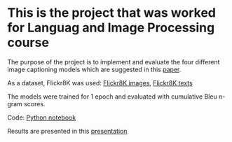# This is the project that was worked for Languag and Image Processing course

The purpose of the project is to implement and evaluate the four different image captioning models which are suggested in this [paper](https://github.com/AbGunay/lang_img_processing/blob/master/1703.09137.pdf). 

As a dataset, Flickr8K was used: [Flickr8K images](https://github.com/jbrownlee/Datasets/releases/download/Flickr8k/Flickr8k_Dataset.zip), [Flickr8K texts](https://github.com/jbrownlee/Datasets/releases/download/Flickr8k/Flickr8k_text.zip)

The models were trained for 1 epoch and evaluated with cumulative Bleu n-gram scores.

Code: [Python notebook](https://github.com/AbGunay/lang_img_processing/blob/master/Image%20Caption%20Generating%20using%20four%20different%20models.ipynb)

Results are presented in this [presentation](https://github.com/AbGunay/lang_img_processing/blob/master/Project_Presentation.pdf)




